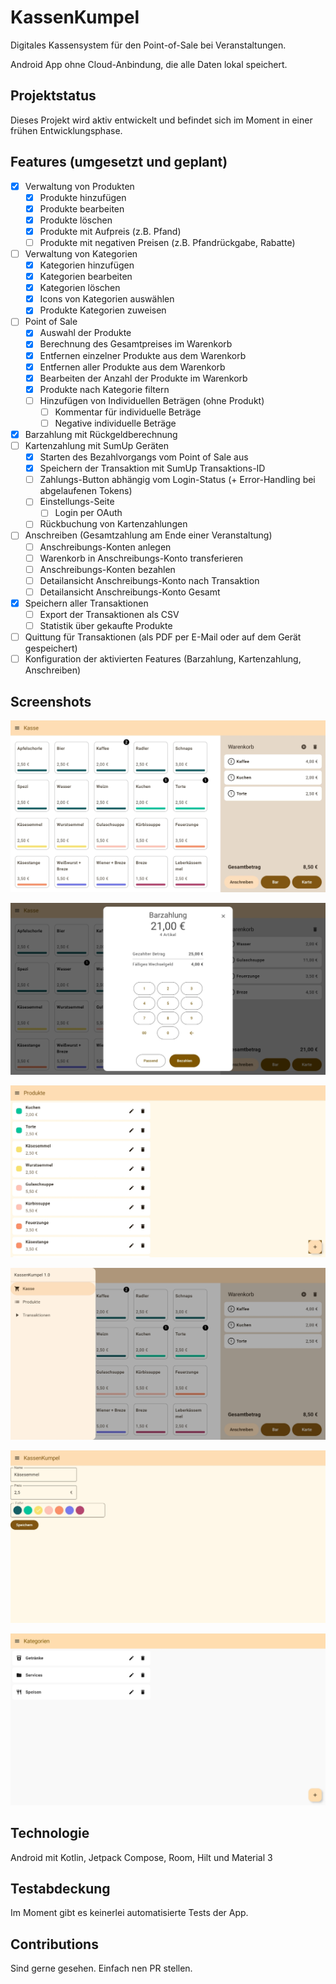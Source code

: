 # KassenKumpel

Digitales Kassensystem für den Point-of-Sale bei Veranstaltungen.

Android App ohne Cloud-Anbindung, die alle Daten lokal speichert.

## Projektstatus

Dieses Projekt wird aktiv entwickelt und befindet sich im Moment in einer frühen Entwicklungsphase.

## Features (umgesetzt und geplant)

- [x] Verwaltung von Produkten
    - [x] Produkte hinzufügen
    - [x] Produkte bearbeiten
    - [x] Produkte löschen
    - [x] Produkte mit Aufpreis (z.B. Pfand)
    - [ ] Produkte mit negativen Preisen (z.B. Pfandrückgabe, Rabatte)
- [ ] Verwaltung von Kategorien
    - [x] Kategorien hinzufügen
    - [x] Kategorien bearbeiten
    - [x] Kategorien löschen
    - [x] Icons von Kategorien auswählen
    - [x] Produkte Kategorien zuweisen
- [ ] Point of Sale
    - [x] Auswahl der Produkte
    - [x] Berechnung des Gesamtpreises im Warenkorb
    - [x] Entfernen einzelner Produkte aus dem Warenkorb
    - [x] Entfernen aller Produkte aus dem Warenkorb
    - [x] Bearbeiten der Anzahl der Produkte im Warenkorb
    - [x] Produkte nach Kategorie filtern
    - [ ] Hinzufügen von Individuellen Beträgen (ohne Produkt)
        - [ ] Kommentar für individuelle Beträge
        - [ ] Negative individuelle Beträge
- [x] Barzahlung mit Rückgeldberechnung
- [ ] Kartenzahlung mit SumUp Geräten
    - [x] Starten des Bezahlvorgangs vom Point of Sale aus
    - [x] Speichern der Transaktion mit SumUp Transaktions-ID
    - [ ] Zahlungs-Button abhängig vom Login-Status (+ Error-Handling bei abgelaufenen Tokens)
    - [ ] Einstellungs-Seite
        - [ ] Login per OAuth
    - [ ] Rückbuchung von Kartenzahlungen
- [ ] Anschreiben (Gesamtzahlung am Ende einer Veranstaltung)
    - [ ] Anschreibungs-Konten anlegen
    - [ ] Warenkorb in Anschreibungs-Konto transferieren
    - [ ] Anschreibungs-Konten bezahlen
    - [ ] Detailansicht Anschreibungs-Konto nach Transaktion
    - [ ] Detailansicht Anschreibungs-Konto Gesamt
- [x] Speichern aller Transaktionen
    - [ ] Export der Transaktionen als CSV
    - [ ] Statistik über gekaufte Produkte
- [ ] Quittung für Transaktionen (als PDF per E-Mail oder auf dem Gerät gespeichert)
- [ ] Konfiguration der aktivierten Features (Barzahlung, Kartenzahlung, Anschreiben)

## Screenshots

![point-of-sale.jpg](docs/images/point-of-sale.jpg)

![cash-payment.jpg](docs/images/cash-payment.jpg)

![navigation.jpg](docs/images/navigation.jpg)

![products.jpg](docs/images/products.jpg)

![edit-product.jpg](docs/images/edit-product.jpg)

![categories.jpg](docs/images/categories.jpg)

## Technologie

Android mit Kotlin, Jetpack Compose, Room, Hilt und Material 3

## Testabdeckung

Im Moment gibt es keinerlei automatisierte Tests der App.

## Contributions

Sind gerne gesehen. Einfach nen PR stellen.